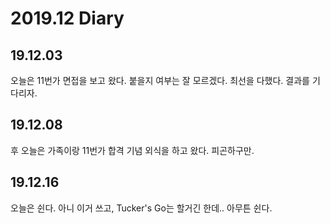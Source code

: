 2019.12 Diary
=================

## 19.12.03

오늘은 11번가 면접을 보고 왔다. 붙을지 여부는 잘 모르겠다. 최선을 다했다. 결과를 기다리자.

## 19.12.08

후 오늘은 가족이랑 11번가 합격 기념 외식을 하고 왔다. 피곤하구만.

## 19.12.16

오늘은 쉰다. 아니 이거 쓰고, Tucker's Go는 할거긴 한데.. 아무튼 쉰다.